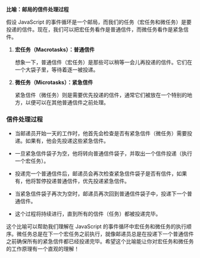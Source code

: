 **比喻：邮局的信件处理过程**

假设 JavaScript 的事件循环是一个邮局，而我们的任务（宏任务和微任务）是要投递的信件。现在，我们可以把宏任务看作是普通信件，而微任务看作是紧急信件。

1. **宏任务（Macrotasks）：普通信件**

   想象一下，普通信件（宏任务）是那些可以稍等一会儿再投递的信件。它们在一个大袋子里，等待着逐一被投递。

2. **微任务（Microtasks）：紧急信件**

   紧急信件（微任务）则是需要优先投递的信件，通常它们被放在一个特别的地方，以便可以在其他普通信件之前处理。

### 信件处理过程

- 当邮递员开始一天的工作时，他首先会检查是否有紧急信件（微任务）需要投递。如果有，他会先投递这些紧急信件。
  
- 一旦紧急信件袋子为空，他将转向普通信件袋子，并取出一个信件投递（执行一个宏任务）。

- 投递完一个普通信件后，邮递员会再次检查紧急信件袋子是否有信件，如果有，他将暂停投递普通信件，优先投递紧急信件。

- 当紧急信件袋子再次为空时，邮递员再次回到普通信件袋子中，投递下一个普通信件。

- 这个过程将持续进行，直到所有的信件（任务）都被投递完毕。

这个比喻可以帮助我们理解在 JavaScript 的事件循环中宏任务和微任务的执行顺序。微任务总是在下一个宏任务之前执行，就像邮递员总是在投递下一个普通信件之前确保所有的紧急信件都已经投递完毕。希望这个比喻能让你对宏任务和微任务的工作原理有一个直观的理解！